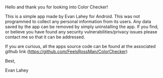 Hello and thank you for looking into Color Checker!

This is a simple app made by Evan Lahey for Android. This was not programmed to collect any personal information from its users. Any data saved by the app can be removed by simply uninstalling the app. If you find, or believe you have found any security vulnerabilities/privacy issues please contact me so that it can be addressed. 

If you are curious, all the apps source code can be found at the associated github link (https://github.com/FeelsRossMan/ColorChecker)

Best,

Evan Lahey

